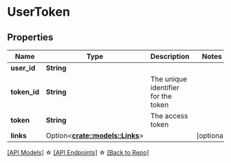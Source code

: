 # UserToken

## Properties

Name | Type | Description | Notes
------------ | ------------- | ------------- | -------------
**user_id** | **String** |  | 
**token_id** | **String** | The unique identifier for the token | 
**token** | **String** | The access token | 
**links** | Option<[**crate::models::Links**](Links.md)> |  |[optional]

[[API Models]](./README.md#documentation-for-models) ☆ [[API Endpoints]](./README.md#documentation-for-api-endpoints) ☆ [[Back to Repo]](../README.md)


